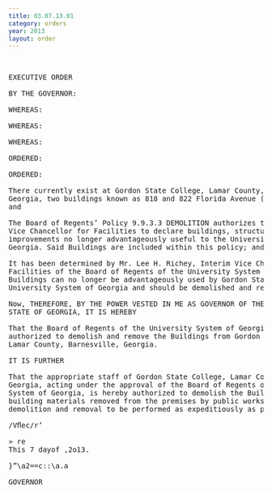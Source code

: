 ```yaml
---
title: 03.07.13.01
category: orders
year: 2013
layout: order
---
```


<pre> 

EXECUTIVE ORDER

BY THE GOVERNOR:

WHEREAS:

WHEREAS:

WHEREAS:

ORDERED:

ORDERED:

There currently exist at Gordon State College, Lamar County, Barnesville,
Georgia, two buildings known as 818 and 822 Florida Avenue (the “Buildings”);
and

The Board of Regents’ Policy 9.9.3.3 DEMOLITION authorizes the Chancellor or
Vice Chancellor for Facilities to declare buildings, structures and other
improvements no longer advantageously useful to the University System of
Georgia. Said Buildings are included within this policy; and

It has been determined by Mr. Lee H. Richey, Interim Vice Chancellor for
Facilities of the Board of Regents of the University System of Georgia, that the
Buildings can no longer be advantageously used by Gordon State College or the
University System of Georgia and should be demolished and removed.

Now, THEREFORE, BY THE POWER VESTED IN ME AS GOVERNOR OF THE
STATE OF GEORGIA, IT IS HEREBY

That the Board of Regents of the University System of Georgia is hereby
authorized to demolish and remove the Buildings from Gordon State College,
Lamar County, Barnesville, Georgia.

IT IS FURTHER

That the appropriate staff of Gordon State College, Lamar County, Barnesville,
Georgia, acting under the approval of the Board of Regents of the University
System of Georgia, is hereby authorized to demolish the Buildings and to have all
building materials removed from the premises by public works contract; all said
demolition and removal to be performed as expeditiously as possible.

/Vﬂec/r’

» re
This 7 dayof ,2o13.

}”\a2==c::\a.a

GOVERNOR

</pre>
